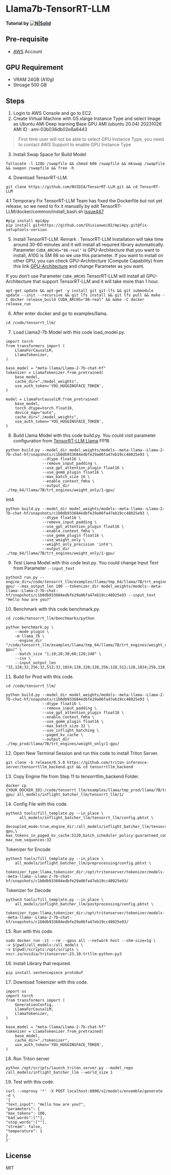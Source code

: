 # Llama7b-TensorRT-LLM

#### Tutorial by [![N|Solid](https://vultureprime-research-center.s3.ap-southeast-1.amazonaws.com/vulturePrimeLogo.png)](https://vultureprime.com)

## Pre-requisite
- [AWS](https://aws.amazon.com/) Account 

## GPU Requirement 
- VRAM 24GB (A10g)
- Stroage 500 GB

## Steps 
1. Login to AWS Console and go to EC2.
2. Create Virtual Machine with G5.xlarge Instance Type and select Image as Ubuntu AMI Deep learning Base GPU AMI (ubuntu 20.04) 20231026 AMI ID : ami-03b036db02e8a6443
> First time user will not be able to select GPU Instance Type, you need to contact AWS Support to enable GPU Instance Type

3. Install Swap Space for Build Model  
```
fallocate -l 128G /swapfile && chmod 600 /swapfile && mkswap /swapfile && swapon /swapfile && free -h
```

4. Download TensorRT-LLM.
```
git clone https://github.com/NVIDIA/TensorRT-LLM.git && cd TensorRT-LLM 
```

4.1 Temporary Fix TensorRT-LLM Team has fixed the Dockerfile but not yet release, so we need to fix it manually by edit TensorRT-LLM/docker/common/install_bash.sh
[Issue447](https://github.com/NVIDIA/TensorRT-LLM/issues/447)

```
#pip install mpi4py
pip install git+https://github.com/Shixiaowei02/mpi4py.git@fix-setuptools-version
```


5. Install TensorRT-LLM.
Remark : TensorRT-LLM Installation will take time around 30-60 minutes and it will install all required library automatically.
Parameter  ``` CUDA_ARCHS="86-real" ```  is GPU-Architecture that you want to install, A10G is SM 86 so we use this parameter.
If you want to install on other GPU, you can check GPU-Architecture (Compute Capability) from this link [GPU-Architecture](https://developer.nvidia.com/cuda-gpus) and change Parameter as you want.

If you don't use Parameter ``` CUDA_ARCHS ``` TensorRT-LLM will install all GPU-Architecture that support TensorRT-LLM and it will take more than 1 hour.

```
apt-get update && apt-get -y install git git-lfs && git submodule update --init --recursive && git lfs install && git lfs pull && make -C docker release_build CUDA_ARCHS="86-real" && make -C docker release_run
```

6. After enter docker and go to examples/llama.
```
cd /code/tensorrt_llm/
```
7. Load Llama2-7b Model with this code load_model.py.
```
import torch
from transformers import (
    LlamaForCausalLM,
    LlamaTokenizer,
)

base_model = "meta-llama/Llama-2-7b-chat-hf"
tokenizer = LlamaTokenizer.from_pretrained(
    base_model,
    cache_dir="./model_weights",
    use_auth_token='YOU_HUGGINGFACE_TOKEN',
)

model = LlamaForCausalLM.from_pretrained(
    base_model,
    torch_dtype=torch.float16,
    device_map="auto",
    cache_dir="./model_weights",
    use_auth_token='YOU_HUGGINGFACE_TOKEN',
)
```
8. Build Llama Model with this code build.py.
You could visit parameter configuration from [TensorRT-LLM Llama](https://github.com/NVIDIA/TensorRT-LLM/tree/release/0.5.0/examples/llama)
FP16 
```
python build.py --model_dir model_weights/models--meta-llama--Llama-2-7b-chat-hf/snapshots/c1b0db933684edbfe29a06fa47eb19cc48025e93 \
                --dtype float16 \
                --remove_input_padding \
                --use_gpt_attention_plugin float16 \
                --use_gemm_plugin float16 \
                --max_batch_size 16 \
                --enable_context_fmha \
                --output_dir ./tmp_64/llama/7B/trt_engines/weight_only/1-gpu/
```
Int4

```
python build.py --model_dir model_weights/models--meta-llama--Llama-2-7b-chat-hf/snapshots/c1b0db933684edbfe29a06fa47eb19cc48025e93 \
                --dtype float16 \
                --remove_input_padding \
                --use_gpt_attention_plugin float16 \
                --enable_context_fmha \
                --use_gemm_plugin float16 \
                --use_weight_only \
                --weight_only_precision 'int4'\
                --output_dir ./tmp_64/llama/7B/trt_engines/weight_only/1-gpu/
```
9. Test Llama Model with this code test.py.
You could change Input Text from Parameter ```--input_text```
```
python3 run.py --engine_dir=/code/tensorrt_llm/examples/llama/tmp_64/llama/7B/trt_engines/weight_only/1-gpu/ --max_output_len 100 --tokenizer_dir model_weights/models--meta-llama--Llama-2-7b-chat-hf/snapshots/c1b0db933684edbfe29a06fa47eb19cc48025e93 --input_text "Hello how are you?"
```

10. Benchmark with this code benchmark.py.

```
cd /code/tensorrt_llm/benchmarks/python
```

```
python benchmark.py \
    --mode plugin \
    -m llama_7b \
    --engine_dir "/code/tensorrt_llm/examples/llama/tmp_64/llama/7B/trt_engines/weight_only/1-gpu/" \
    --batch_size "1;10;20;30;60;120;240" \
    --csv \
    --input_output_len "32,128;32,256;32,512;32,1024;128,128;128,256;128,512;128,1024;256,128;256,256;256,512;256,1024;512,128;512,256;512,512;512,1024;1024,128;1024,256;1024,512;1024,1024"
```

11. Build for Prod with this code.
```
cd /code/tensorrt_llm/
```

```
python build.py --model_dir model_weights/models--meta-llama--Llama-2-7b-chat-hf/snapshots/c1b0db933684edbfe29a06fa47eb19cc48025e93 \
                --dtype float16 \
                --remove_input_padding \
                --use_gpt_attention_plugin float16 \
                --enable_context_fmha \
                --use_gemm_plugin float16 \
                --max_batch_size 32 \
                --use_inflight_batching \
                --paged_kv_cache \
                --output_dir ./tmp_prod/llama/7B/trt_engines/weight_only/1-gpu/
```
12. Open New Terminal Session and run this code to install Triton Server.

```
git clone -b release/0.5.0 https://github.com/triton-inference-server/tensorrtllm_backend.git && cd tensorrtllm_backend
```

13. Copy Engine file from Step 11 to tensorrtllm_backend Folder.

```
docker cp {YOUR_DOCKER_ID}:/code/tensorrt_llm/examples/llama/tmp_prod/llama/7B/trt_engines/weight_only/1-gpu/ all_models/inflight_batcher_llm/tensorrt_llm/1/
```

14. Config File with this code.
```
python3 tools/fill_template.py --in_place \
      all_models/inflight_batcher_llm/tensorrt_llm/config.pbtxt \
      decoupled_mode:true,engine_dir:/all_models/inflight_batcher_llm/tensorrt_llm/1/1-gpu,\
max_tokens_in_paged_kv_cache:5120,batch_scheduler_policy:guaranteed_completion,kv_cache_free_gpu_mem_fraction:0.4,\
max_num_sequences:32
```

Tokenizer for Encode
```
python3 tools/fill_template.py --in_place \
    all_models/inflight_batcher_llm/preprocessing/config.pbtxt \
    tokenizer_type:llama,tokenizer_dir:/opt/tritonserver/tokenizer/models--meta-llama--Llama-2-7b-chat-hf/snapshots/c1b0db933684edbfe29a06fa47eb19cc48025e93/
```

Tokenizer for Decode
```
python3 tools/fill_template.py --in_place \
    all_models/inflight_batcher_llm/postprocessing/config.pbtxt \
    tokenizer_type:llama,tokenizer_dir:/opt/tritonserver/tokenizer/models--meta-llama--Llama-2-7b-chat-hf/snapshots/c1b0db933684edbfe29a06fa47eb19cc48025e93/
```

15. Run with this code.
```
sudo docker run -it --rm --gpus all --network host --shm-size=1g \
-v $(pwd)/all_models:/all_models \
-v $(pwd)/scripts:/opt/scripts \
nvcr.io/nvidia/tritonserver:23.10-trtllm-python-py3
```

16. Install Library that required.
```
pip install sentencepiece protobuf
```

17. Download Tokenizer with this code.
```
import os
import torch
from transformers import (
    GenerationConfig,
    LlamaForCausalLM,
    LlamaTokenizer,
)

base_model = "meta-llama/Llama-2-7b-chat-hf"
tokenizer = LlamaTokenizer.from_pretrained(
    base_model,
    cache_dir="./tokenizer",
    use_auth_token='YOU_HUGGINGFACE_TOKEN',
)
```

18. Run Triton server

```
python /opt/scripts/launch_triton_server.py --model_repo /all_models/inflight_batcher_llm --world_size 1
```

19. Test with this code.
```
curl --noproxy '*' -X POST localhost:8000/v2/models/ensemble/generate -d \
'{
"text_input": "Hello how are you?",
"parameters": {
"max_tokens": 100,
"bad_words":[""],
"stop_words":[""],
"stream": false,
"temperature": 1
}
}'
```

## License 
MIT
